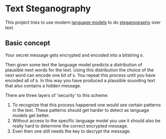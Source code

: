 # Text Steganography

This project tries to use modern [language models](https://en.wikipedia.org/wiki/Language_model) to do [steganography](https://en.wikipedia.org/wiki/Steganography) over text.

## Basic concept

Your secret message gets encrypted and encoded into a bitstring `b`. 

Then given some text the language model predicts a distribution of plausible next words for the text. Using this distribution the choice of the next word can encode one bit of `b`. You repeat this process until you have encoded all of `b`. In this way you have produced a plausible sounding text that also contains a hidden message.

There are three layers of 'security' to this scheme:
1. To recognize that this process happened one would see certain patterns in the text. These patterns should get harder to detect as language models get better.
2. Without access to the specific language model you use it should also be really hard to determine the correct encrypted message.
3. Even then one still needs the key to decrypt the message.